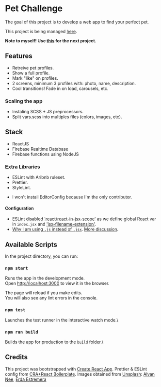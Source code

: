 # Pet Challenge

The goal of this project is to develop a web app to find your perfect pet.

This project is being managed [here](https://trello.com/b/mT7EpOG9/pet-challenge).

**Note to myself! Use [this](https://github.com/react-boilerplate/react-boilerplate-cra-template) for the next project.**

## Features

- Retreive pet profiles.
- Show a full profile.
- Mark "like" on profiles.
- 2 screens, minimum 3 profiles with: photo, name, description.
- Cool transitions! Fade in on load, carousels, etc.

### Scaling the app

- Instaling SCSS + JS preprocessors.
- Split vars.scss into multiples files (colors, images, etc).


## Stack

- ReactJS
- Firebase Realtime Database
- Firebase functions using NodeJS

### Extra Libraries
- ESLint with Aribnb ruleset.
- Prettier.
- StyleLint.

* I won't install EditorConfig because I'm the only contributor.

#### Configuration

- ESLint disabled ['react/react-in-jsx-scope'](https://github.com/yannickcr/eslint-plugin-react/blob/master/docs/rules/react-in-jsx-scope.md) as we define global React var in `index.jsx` and ['jsx-filename-extension'](https://github.com/yannickcr/eslint-plugin-react/blob/master/docs/rules/jsx-filename-extension.md).
- [Why I am using `.js` instead of `.jsx`](https://github.com/facebook/create-react-app/issues/87#issuecomment-234627904). [More discussion](https://github.com/airbnb/javascript/pull/985#issuecomment-239145468).


## Available Scripts

In the project directory, you can run:

### `npm start`

Runs the app in the development mode.\
Open [http://localhost:3000](http://localhost:3000) to view it in the browser.

The page will reload if you make edits.\
You will also see any lint errors in the console.

### `npm test`

Launches the test runner in the interactive watch mode.\

### `npm run build`

Builds the app for production to the `build` folder.\

## Credits

This project was bootstrapped with [Create React App](https://github.com/facebook/create-react-app).
Prettier & ESLint config from [CRA+React Boilerplate](https://github.com/react-boilerplate/react-boilerplate-cra-template).
Images obtained from [Unsplash](https://unsplash.com): [Alvan Nee](https://unsplash.com/@alvannee?utm_source=unsplash&amp;utm_medium=referral&amp;utm_content=creditCopyText), [Erda Estremera](https://unsplash.com/@erdaest?utm_source=unsplash&amp;utm_medium=referral&amp;utm_content=creditCopyText)
